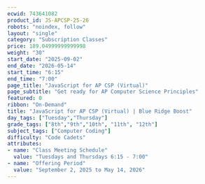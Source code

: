 ```yaml
---
ecwid: 743641082
product_id: JS-APCSP-25-26
robots: "noindex, follow"
layout: "single"
category: "Subscription Classes"
price: 189.04999999999998
weight: "30"
start_date: "2025-09-02"
end_date: "2026-05-14"
start_time: "6:15"
end_time: "7:00"
page_title: "JavaScript for AP CSP (Virtual)"
page_subtitle: "Get ready for AP Computer Science Principles"
featured: 0
ribbon: "On-Demand"
title: "JavaScript for AP CSP (Virtual) | Blue Ridge Boost"
day_tags: ["Tuesday","Thursday"]
grade_tags: ["8th","9th","10th", "11th", "12th"]
subject_tags: ["Computer Coding"]
difficulty: "Code Cadets"
attributes:
- name: "Class Meeting Schedule"
  value: "Tuesdays and Thursdays 6:15 - 7:00"
- name: "Offering Period"
  value: "September 2, 2025 to May 14, 2026"
---
```

